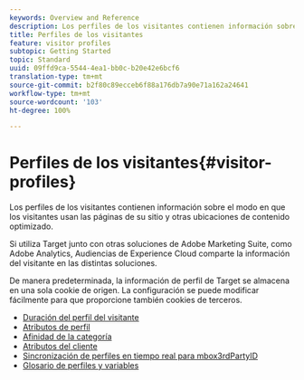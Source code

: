 ```yaml
---
keywords: Overview and Reference
description: Los perfiles de los visitantes contienen información sobre el modo en que los visitantes usan las páginas de su sitio y otras ubicaciones de contenido optimizado.
title: Perfiles de los visitantes
feature: visitor profiles
subtopic: Getting Started
topic: Standard
uuid: 09ffd9ca-5544-4ea1-bb0c-b20e42e6bcf6
translation-type: tm+mt
source-git-commit: b2f80c89ecceb6f88a176db7a90e71a162a24641
workflow-type: tm+mt
source-wordcount: '103'
ht-degree: 100%

---
```



# Perfiles de los visitantes{#visitor-profiles}

Los perfiles de los visitantes contienen información sobre el modo en que los visitantes usan las páginas de su sitio y otras ubicaciones de contenido optimizado.

Si utiliza Target junto con otras soluciones de Adobe Marketing Suite, como Adobe Analytics, Audiencias de Experience Cloud comparte la información del visitante en las distintas soluciones.

De manera predeterminada, la información de perfil de Target se almacena en una sola cookie de origen. La configuración se puede modificar fácilmente para que proporcione también cookies de terceros.

- [Duración del perfil del visitante](visitor-profile-lifetime.md)
- [Atributos de perfil](profile-parameters.md)
- [Afinidad de la categoría](category-affinity.md)
- [Atributos del cliente](working-with-customer-attributes.md)
- [Sincronización de perfiles en tiempo real para mbox3rdPartyID](3rd-party-id.md)
- [Glosario de perfiles y variables](variables-profiles-parameters-methods.md)
